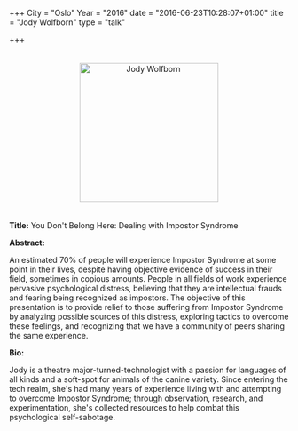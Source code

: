 +++
City = "Oslo"
Year = "2016"
date = "2016-06-23T10:28:07+01:00"
title = "Jody Wolfborn"
type = "talk"

+++

<div class="span-15  ">
  <div class="span-15  last ">
  
  <p align="center"><img src="/events/2016-oslo/program/jody-wolfborn.jpg" alt="Jody Wolfborn" style="margin: 20px 0; width: 250px;" /></p>
  
  <p><strong>Title:</strong>
You Don't Belong Here: Dealing with Impostor Syndrome
</p>

<p><strong>Abstract:</strong></p>

<p>An estimated 70% of people will experience Impostor Syndrome at some point in their lives, despite having objective evidence of success in their field, sometimes in copious amounts. People in all fields of work experience pervasive psychological distress, believing that they are intellectual frauds and fearing being recognized as impostors. The objective of this presentation is to provide relief to those suffering from Impostor Syndrome by analyzing possible sources of this distress, exploring tactics to overcome these feelings, and recognizing that we have a community of peers sharing the same experience.</p>

<p><strong>Bio:</strong></p>

<p>Jody is a theatre major-turned-technologist with a passion for languages of all kinds and a soft-spot for animals of the canine variety. Since entering the tech realm, she's had many years of experience living with and attempting to overcome Impostor Syndrome; through observation, research, and experimentation, she's collected resources to help combat this psychological self-sabotage.</p>

  </div>
</div>

